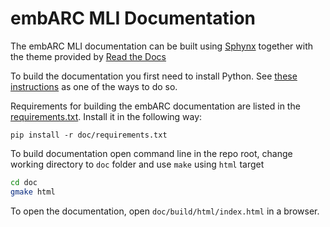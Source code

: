 embARC MLI Documentation
==================================================

The embARC MLI documentation can be built using [Sphynx](http://sphinx-doc.org/) together with the theme provided by [Read the Docs](https://readthedocs.org/)

To build the documentation you first need to install Python. See [these instructions](/examples/tutorial_emnist_tflm#install-python-and-create-a-virtual-environment) as one of the ways to do so.

Requirements for building the embARC documentation are listed in the [requirements.txt](/doc/requirements.txt). Install it in the following way:

```
pip install -r doc/requirements.txt
```

To build documentation open command line in the repo root, change working directory to `doc` folder and use `make` using `html` target

```bash
cd doc
gmake html
```

To open the documentation, open `doc/build/html/index.html` in a browser.
